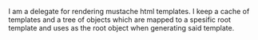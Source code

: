 I am a delegate for rendering mustache html templates.
I keep a cache of templates and a tree of objects which are mapped to a spesific root template and uses as the root object when generating said template.